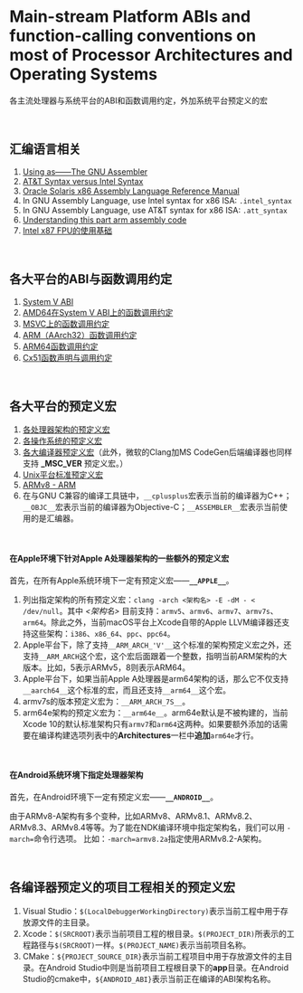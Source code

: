# Main-stream Platform ABIs and function-calling conventions on most of Processor Architectures and Operating Systems
各主流处理器与系统平台的ABI和函数调用约定，外加系统平台预定义的宏

<br />

## 汇编语言相关

1. [Using as——The GNU Assembler](http://ftp.gnu.org/old-gnu/Manuals/gas-2.9.1/html_chapter/as_toc.html)
1. [AT&T Syntax versus Intel Syntax](http://ftp.gnu.org/old-gnu/Manuals/gas-2.9.1/html_chapter/as_16.html#SEC198)
1. [Oracle Solaris x86 Assembly Language Reference Manual](https://docs.oracle.com/cd/E36784_01/html/E36859/enmzx.html#scrolltoc)
1. In GNU Assembly Language, use Intel syntax for x86 ISA: `.intel_syntax`
1. In GNU Assembly Language, use AT&T syntax for x86 ISA: `.att_syntax`
1. [Understanding this part arm assembly code](https://stackoverflow.com/questions/22396214/understanding-this-part-arm-assembly-code)
1. [Intel x87 FPU的使用基础](https://blog.csdn.net/zenny_chen/article/details/6186820)

<br />

## 各大平台的ABI与函数调用约定

1. [System V ABI](https://wiki.osdev.org/System_V_ABI)
1. [AMD64在System V ABI上的函数调用约定](https://www.uclibc.org/docs/psABI-x86_64.pdf)
1. [MSVC上的函数调用约定](https://docs.microsoft.com/en-us/search/index?search=calling%20convention)
1. [ARM（AArch32）函数调用约定](https://developer.arm.com/docs/ihi0042/latest/procedure-call-standard-for-the-arm-architecture-abi-2018q4-documentation)
1. [ARM64函数调用约定](https://developer.arm.com/docs/100986/latest/procedure-call-standard-for-the-arm-64-bit-architecture-aarch64-with-sve-support)
1. [Cx51函数声明与调用约定](http://www.keil.com/support/man/docs/c51/c51_le_funcdecls.htm)

<br />

## 各大平台的预定义宏

1. [各处理器架构的预定义宏](https://sourceforge.net/p/predef/wiki/Architectures/)
1. [各操作系统的预定义宏](https://sourceforge.net/p/predef/wiki/OperatingSystems/)
1. [各大编译器预定义宏](https://sourceforge.net/p/predef/wiki/Compilers/)（此外，微软的Clang加MS CodeGen后端编译器也同样支持 **_MSC_VER** 预定义宏。）
1. [Unix平台标准预定义宏](https://sourceforge.net/p/predef/wiki/Standards/)
1. [ARMv8 - ARM](https://en.wikichip.org/wiki/arm/armv8)
1. 在与GNU C兼容的编译工具链中，`__cplusplus`宏表示当前的编译器为C++；`__OBJC__`宏表示当前的编译器为Objective-C；`__ASSEMBLER__`宏表示当前使用的是汇编器。

<br />

#### 在Apple环境下针对Apple A处理器架构的一些额外的预定义宏

首先，在所有Apple系统环境下一定有预定义宏——**`__APPLE__`**。

1. 列出指定架构的所有预定义宏：`clang -arch <架构名> -E -dM - < /dev/null`。其中 *<架构名>* 目前支持：`armv5`、`armv6`、`armv7`、`armv7s`、`arm64`。除此之外，当前macOS平台上Xcode自带的Apple LLVM编译器还支持这些架构：`i386`、`x86_64`、`ppc`、`ppc64`。
1. Apple平台下，除了支持`__ARM_ARCH_'V'__`这个标准的架构预定义宏之外，还支持`__ARM_ARCH`这个宏，这个宏后面跟着一个整数，指明当前ARM架构的大版本。比如，5表示ARMv5，8则表示ARM64。
1. Apple平台下，如果当前Apple A处理器是arm64架构的话，那么它不仅支持`__aarch64__`这个标准的宏，而且还支持`__arm64__`这个宏。
1. armv7s的版本预定义宏为：`__ARM_ARCH_7S__`。
1. arm64e架构的预定义宏为：`__arm64e__`。arm64e默认是不被构建的，当前Xcode 10的默认标准架构只有`armv7`和`arm64`这两种。如果要额外添加的话需要在编译构建选项列表中的**Architectures**一栏中**追加**`arm64e`才行。

<br />

#### 在Android系统环境下指定处理器架构

首先，在Android环境下一定有预定义宏——**`__ANDROID__`**。

由于ARMv8-A架构有多个变种，比如ARMv8、ARMv8.1、ARMv8.2、ARMv8.3、ARMv8.4等等。为了能在NDK编译环境中指定架构名，我们可以用 `-march=`命令行选项。
比如：`-march=armv8.2a`指定使用ARMv8.2-A架构。

<br />

## 各编译器预定义的项目工程相关的预定义宏

1. Visual Studio：`$(LocalDebuggerWorkingDirectory)`表示当前工程中用于存放源文件的主目录。
1. Xcode：`$(SRCROOT)`表示当前项目工程的根目录。`$(PROJECT_DIR)`所表示的工程路径与`$(SRCROOT)`一样。`$(PROJECT_NAME)`表示当前项目名称。
1. CMake：`${PROJECT_SOURCE_DIR}`表示当前工程项目中用于存放源文件的主目录。在Android Studio中则是当前项目工程根目录下的**app**目录。在Android Studio的cmake中，`${ANDROID_ABI}`表示当前正在编译的ABI架构名称。

<br />
